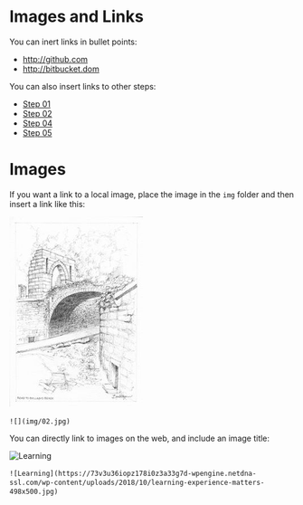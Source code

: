 # Images and Links

You can inert links in bullet points:

- <http://github.com>
- <http://bitbucket.dom>

You can also insert links to other steps:

- [Step 01](/lab/tutors-docs.netlify.app/topic-01-simple/book-b/Text)
- [Step 02](/lab/tutors-docs.netlify.app/topic-01-simple/book-b/Tables)
- [Step 04](/lab/tutors-docs.netlify.app/topic-01-simple/book-b/Properties.yaml)
- [Step 05](/lab/tutors-docs.netlify.app/topic-01-simple/book-b/Exercises)

# Images

If you want a link to a local image, place the image in the `img` folder and then insert a link like this:

![](img/02.jpg)

~~~
![](img/02.jpg)
~~~

You can directly link to images on the web, and include an image title:

![Learning](https://73v3u36iopz178i0z3a33g7d-wpengine.netdna-ssl.com/wp-content/uploads/2018/10/learning-experience-matters-498x500.jpg)


~~~
![Learning](https://73v3u36iopz178i0z3a33g7d-wpengine.netdna-ssl.com/wp-content/uploads/2018/10/learning-experience-matters-498x500.jpg)
~~~
<br />